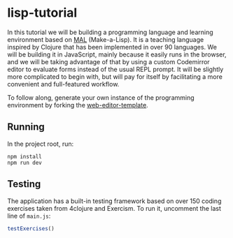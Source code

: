 # lisp-tutorial

In this tutorial we will be building a programming language and learning environment based on [MAL](https://github.com/kanaka/mal) (Make-a-Lisp). It is a teaching language inspired by Clojure that has been implemented in over 90 languages. We will be building it in JavaScript, mainly because it easily runs in the browser, and we will be taking advantage of that by using a custom Codemirror editor to evaluate forms instead of the usual REPL prompt. It will be slightly more complicated to begin with, but will pay for itself by facilitating a more convenient and full-featured workflow.

To follow along, generate your own instance of the programming environment by forking the [web-editor-template](https://github.com/bobbicodes/web-editor-template).

## Running

In the project root, run:

```
npm install
npm run dev
```

## Testing

The application has a built-in testing framework based on over 150 coding exercises taken from 4clojure and Exercism. To run it, uncomment the last line of `main.js`:

```javascript
testExercises()
```
